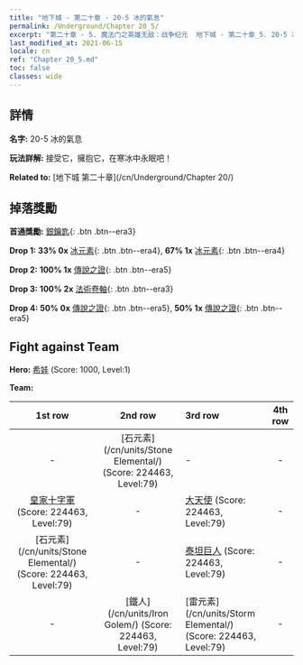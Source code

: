 ```yaml
---
title: "地下城 - 第二十章 - 20-5 冰的氣息"
permalink: /Underground/Chapter 20_5/
excerpt: "第二十章 - 5. 魔法门之英雄无敌：战争纪元  地下城 - 第二十章_5. 20-5 冰的氣息"
last_modified_at: 2021-06-15
locale: cn
ref: "Chapter 20_5.md"
toc: false
classes: wide
---
```


## 詳情

 **名字:** 20-5 冰的氣息

 **玩法詳解:**       接受它，擁抱它，在寒冰中永眠吧！

 **Related to:** [地下城 第二十章](/cn/Underground/Chapter 20/)

## 掉落獎勵

 **首通獎勵:** [銀鑰匙](/cn/Items/con_693/){: .btn .btn--era3}

 **Drop 1:** **33% 0x** [冰元素](/cn/Items/unt_264/){: .btn .btn--era4}, **67% 1x** [冰元素](/cn/Items/unt_264/){: .btn .btn--era4}

 **Drop 2:** **100% 1x** [傳說之證](/cn/Items/mat_81/){: .btn .btn--era5}

 **Drop 3:** **100% 2x** [法術卷軸](/cn/Items/con_694/){: .btn .btn--era3}

 **Drop 4:** **50% 0x** [傳說之證](/cn/Items/mat_74/){: .btn .btn--era5}, **50% 1x** [傳說之證](/cn/Items/mat_74/){: .btn .btn--era5}


## Fight against Team
 **Hero:** [希娃](/cn/heroes/Shiva/) (Score: 1000, Level:1)

 **Team:**


  | 1st row | 2nd row | 3rd row | 4th row |
  |:----:|:----:|:----|:----:|
  | - | [石元素](/cn/units/Stone Elemental/) (Score: 224463, Level:79)  | - | - |
  | [皇家十字軍](/cn/units/Swordsman/) (Score: 224463, Level:79)  | - | [大天使](/cn/units/Angel/) (Score: 224463, Level:79)  | - |
  | [石元素](/cn/units/Stone Elemental/) (Score: 224463, Level:79)  | - | [泰坦巨人](/cn/units/Giant/) (Score: 224463, Level:79)  | - |
  | - | [鐵人](/cn/units/Iron Golem/) (Score: 224463, Level:79)  | [雷元素](/cn/units/Storm Elemental/) (Score: 224463, Level:79)  | - |


